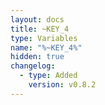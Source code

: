 ```yaml
---
layout: docs
title: ~KEY_4
type: Variables
name: "%~KEY_4%"
hidden: true
changelog:
  - type: Added
    version: v0.8.2
---
```

